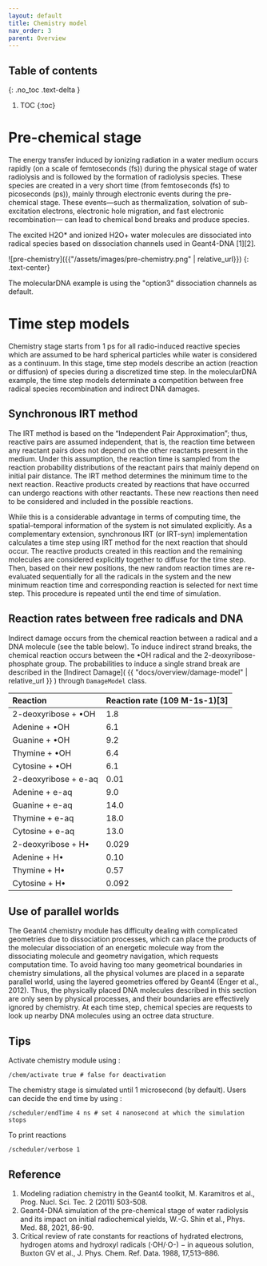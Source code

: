 ```yaml
---
layout: default
title: Chemistry model
nav_order: 3
parent: Overview
---
```

## Table of contents
{: .no_toc .text-delta }
1. TOC
{:toc}

# Pre-chemical stage

The energy transfer induced by ionizing radiation in a water medium occurs rapidly (on a scale of femtoseconds (fs)) during the physical stage of water radiolysis and is followed by the formation of radiolysis species. 
These species are created in a very short time (from femtoseconds (fs) to picoseconds (ps)), mainly through electronic events during the pre-chemical stage. 
These events—such as thermalization, solvation of sub-excitation electrons, electronic hole migration, and fast electronic recombination— can lead to chemical bond breaks and produce species. 

The excited H2O* and ionized H2O+ water molecules are dissociated into radical species based on dissociation channels used in Geant4-DNA [1][2].

![pre-chemistry]({{"/assets/images/pre-chemistry.png" | relative_url}})
{: .text-center}

The molecularDNA example is using the "option3" dissociation channels as default. 

# Time step models

Chemistry stage starts from 1 ps for all radio-induced reactive species which are assumed to be hard spherical particles while water is considered as a continuum. In this stage, time step models describe an action (reaction or diffusion) of species during a discretized time step. In the molecularDNA example, the time step models determinate a competition between free radical species recombination and indirect DNA damages.


## Synchronous IRT method

The IRT method is based on the “Independent Pair Approximation”; thus, reactive pairs are assumed independent, that is, the reaction time between any reactant pairs does not depend on the other reactants present in the medium. Under this assumption, the reaction time is sampled from the reaction probability distributions of the reactant pairs that mainly depend on initial pair distance. The IRT method determines the minimum time to the next reaction. Reactive products created by reactions that have occurred can undergo reactions with other reactants. These new reactions then need to be considered and included in the possible reactions.

While this is a considerable advantage in terms of computing time, the spatial–temporal information of the system is not simulated explicitly. As a complementary extension, synchronous IRT (or IRT-syn) implementation calculates a time step using IRT method for the next reaction that should occur. The reactive products created in this reaction and the remaining molecules are considered explicitly together to diffuse for the time step. Then, based on their new positions, the new random reaction times are re-evaluated sequentially for all the radicals in the system and the new minimum reaction time and corresponding reaction is selected for next time step. This procedure is repeated until the end time of simulation.

## Reaction rates between free radicals and DNA
Indirect damage occurs from the chemical reaction between a radical and a DNA molecule (see the table below). To induce indirect strand breaks, the chemical reaction occurs between the •OH radical and the 2-deoxyribose-phosphate group. The probabilities to induce a single strand break are described in the
[Indirect Damage]( {{ "docs/overview/damage-model" | relative_url }} ) through `DamageModel` class.

| Reaction                                  | Reaction rate (109 M-1s-1)[3] |
|:------------------------------------------|:------------------------------|
| 2-deoxyribose + •OH                       | 1.8                           |
| Adenine + •OH                             | 6.1                           |
| Guanine + •OH                             | 9.2                           |
| Thymine + •OH                             | 6.4                           |
| Cytosine + •OH                            | 6.1                           |
| 2-deoxyribose + e-aq                      | 0.01                          |
| Adenine + e-aq                            | 9.0                           |
| Guanine + e-aq                            | 14.0                          |
| Thymine + e-aq                            | 18.0                          |
| Cytosine + e-aq                           | 13.0                          |
| 2-deoxyribose + H•                        | 0.029                         |
| Adenine + H•                              | 0.10                          |
| Thymine + H•                              | 0.57                          |
| Cytosine + H•                             | 0.092                         |

## Use of parallel worlds
The Geant4 chemistry module has difficulty dealing with complicated geometries due to dissociation processes, which can place the products of the molecular dissociation of an energetic molecule way from the dissociating molecule and geometry navigation, which requests computation time.  To avoid having too many geometrical boundaries in chemistry simulations, all the physical volumes are placed in a separate parallel world, using the layered geometries offered by Geant4 (Enger et al., 2012). Thus, the physically placed DNA molecules described in this section are only seen by physical processes, and their boundaries are effectively ignored by chemistry. At each time step, chemical species are requests to look up nearby DNA molecules using an octree data structure.

## Tips

Activate chemistry module using : 
```
/chem/activate true # false for deactivation
```
The chemistry stage is simulated until 1 microsecond (by default). Users can decide the end time by using :
```
/scheduler/endTime 4 ns # set 4 nanosecond at which the simulation stops
```

To print reactions
```
/scheduler/verbose 1
```
## Reference 
1. Modeling radiation chemistry in the Geant4 toolkit, M. Karamitros et al., Prog. Nucl. Sci. Tec. 2 (2011) 503-508.
2. Geant4-DNA simulation of the pre-chemical stage of water radiolysis and its impact on initial radiochemical yields, W.-G. Shin et al., Phys. Med. 88, 2021, 86-90.
3. Critical review of rate constants for reactions of hydrated electrons, hydrogen atoms and hydroxyl radicals (·OH/·O-) − in aqueous solution, Buxton GV et al., J. Phys. Chem. Ref. Data. 1988, 17,513–886.
